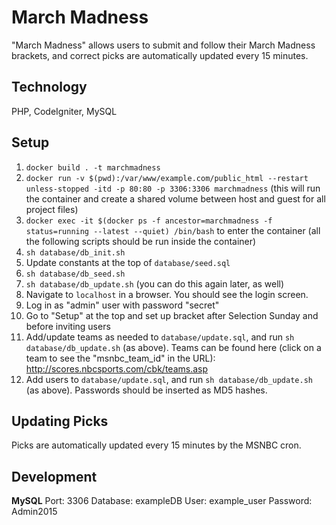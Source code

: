 March Madness
=============

"March Madness" allows users to submit and follow their March Madness brackets, and correct picks are automatically updated every 15 minutes.

## Technology

PHP, CodeIgniter, MySQL

## Setup

1. `docker build . -t marchmadness`
2. `docker run -v $(pwd):/var/www/example.com/public_html --restart unless-stopped -itd -p 80:80 -p 3306:3306 marchmadness`
(this will run the container and create a shared volume between host and guest for all project files)
3. `docker exec -it $(docker ps -f ancestor=marchmadness -f status=running --latest --quiet) /bin/bash` to enter the container (all the following scripts should be run inside the container)
4. `sh database/db_init.sh`
5. Update constants at the top of `database/seed.sql`
6. `sh database/db_seed.sh`
7. `sh database/db_update.sh` (you can do this again later, as well)
8. Navigate to `localhost` in a browser. You should see the login screen.
9. Log in as "admin" user with password "secret"
10. Go to "Setup" at the top and set up bracket after Selection Sunday and before inviting users
11. Add/update teams as needed to `database/update.sql`, and run `sh database/db_update.sh` (as above).
Teams can be found here (click on a team to see the "msnbc_team_id" in the URL): http://scores.nbcsports.com/cbk/teams.asp
12. Add users to `database/update.sql`, and run `sh database/db_update.sh` (as above). Passwords should be inserted as MD5 hashes.

## Updating Picks

Picks are automatically updated every 15 minutes by the MSNBC cron.

## Development

**MySQL**
Port: 3306
Database: exampleDB
User: example_user
Password: Admin2015
